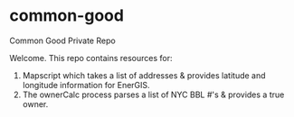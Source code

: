 # common-good
Common Good Private Repo

Welcome.  This repo contains resources for:  
1) Mapscript which takes a list of addresses & provides latitude and longitude information for EnerGIS.
2) The ownerCalc process parses a list of NYC BBL #'s & provides a true owner. 
